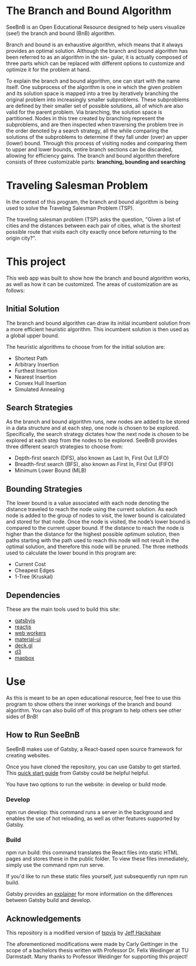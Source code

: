 # The Branch and Bound Algorithm

SeeBnB is an Open Educational Resource designed to help users visualize (see!) the branch and bound (BnB) algorithm. 

Branch and bound is an exhaustive algorithm, which means that it always provides an optimal
solution. Although the branch and bound algorithm has been referred to as an algorithm in the sin-
gular, it is actually composed of three parts which can be replaced with different options
to customize and optimize it for the problem at hand.

To explain the branch and bound algorithm, one can start with the name itself. One
subprocess of the algorithm is one in which the given problem and its solution space is
mapped into a tree by iteratively branching the original problem into increasingly smaller
subproblems. These subproblems are defined by their smaller set of possible solutions,
all of which are also valid for the parent problem. Via branching, the solution space
is partitioned. Nodes in this tree created by branching represent the subproblems, and
are then inspected when traversing the problem tree in the order denoted by a search
strategy, all the while comparing the solutions of the subproblems to determine if they
fall under (over) an upper (lower) bound. Through this process of visiting nodes and
comparing them to upper and lower bounds, entire branch sections can be discarded,
allowing for efficiency gains. The branch and bound algorithm therefore consists of three
customizable parts: **branching, bounding and searching**

# Traveling Salesman Problem

In the context of this program, the branch and bound algorithm is being used to solve the Traveling Salesman Problem (TSP).

The traveling salesman problem (TSP) asks the question, "Given a list of cities and the distances between each pair of cities, what is the shortest possible route that visits each city exactly once before returning to the origin city?".

# This project

This web app was built to show how the branch and bound algorithm works, as well as how it can be customized. The areas of customization are as follows:

## Initial Solution 

The branch and bound algorithm can draw its initial incumbent solution from a more efficient heuristic
algorithm. This incumbent solution is then used as a global upper bound. 

The heuristic algorithms to choose from for the initial solution are: 
- Shortest Path
- Arbitrary Insertion
- Furthest Insertion
- Nearest Insertion
- Convex Hull Insertion
- Simulated Annealing

## Search Strategies 

As the branch and bound algorithm runs, new nodes are added to be
stored in a data structure and at each step, one node is chosen to be explored. Specifically,
the search strategy dictates how the next node is chosen to be explored at each step from
the nodes to be explored. SeeBnB provides three different search strategies to choose from:

- Depth-first search (DFS), also known as Last In, First Out (LIFO)
- Breadth-first search (BFS), also known as First In, First Out (FIFO)
- Minimum Lower Bound (MLB)

## Bounding Strategies 

The lower bound is a value associated with each node denoting the distance traveled to
reach the node using the current solution. As each node is added to the group of nodes to
visit, the lower bound is calculated and stored for that node. Once the node is visited, the
node’s lower bound is compared to the current upper bound. If the distance to reach the
node is higher than the distance for the highest possible optimum solution, then paths
starting with the path used to reach this node will not result in the optimal solution, and
therefore this node will be pruned. The three methods used to calculate the lower bound in this
program are: 

- Current Cost
- Cheapest Edges
- 1-Tree (Kruskal)

## Dependencies

These are the main tools used to build this site:

- [gatsbyjs](https://www.gatsbyjs.org)
- [reactjs](https://reactjs.org)
- [web workers](https://developer.mozilla.org/en-US/docs/Web/API/Web_Workers_API)
- [material-ui](https://material-ui.com/)
- [deck.gl](https://deck.gl/#/)
- [d3](https://d3js.org/)
- [mapbox](https://www.mapbox.com/)

# Use

As this is meant to be an open educational resource, feel free to use this program to show others the inner workings of the branch and bound algorithm. You can also build off of this program to help others see other sides of BnB!

## How to Run SeeBnB

SeeBnB makes use of Gatsby, a React-based open source framework for creating websites. 

Once you have cloned the repository, you can use Gatsby to get started. This [quick start guide](https://www.gatsbyjs.com/docs/tutorial/getting-started/part-0/#installation-guide) from Gatsby could be helpful helpful. 

You have two options to run the website: in develop or build mode.

### Develop

npm run develop: this command runs a server in the background and enables the use of hot reloading, as well as other features supported by Gatsby. 

### Build 

npm run build: this command translates the React files into static HTML pages and stores these in the public folder. To view these files immediately, simply use the command npm run serve.

If you'd like to run these static files yourself, just subsequently run npm run build.

Gatsby provides an [explainer](https://www.gatsbyjs.com/docs/conceptual/overview-of-the-gatsby-build-process/) for more information on the differences between Gatsby build and develop.

## Acknowledgements
This repository is a modified version of [tspvis](https://github.com/jhackshaw/tspvis) by [Jeff Hackshaw](https://github.com/jhackshaw)  

The aforementioned modifications were made by Carly Gettinger in the scope of a bachelors thesis written with Professor Dr. Felix Weidinger at TU Darmstadt. Many thanks to Professor Weidinger for supporting this project!
